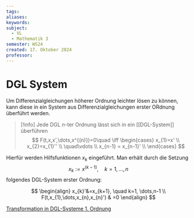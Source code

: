 ```yaml
---
tags: 
aliases: 
keywords: 
subject:
  - VL
  - Mathematik 3
semester: WS24
created: 17. Oktober 2024
professor:
---
```

 

# DGL System

Um Differenzialgleichungen höherer Ordnung leichter lösen zu können, kann diese in ein System aus Differenzialgleichungen erster ORdnung überführt werden. 

> [!info] Jede DGL $n$-ter Ordnung lässt sich in ein [[DGL-System]] überführen
> $$
> F(t,x,x',\dots,x^{(n)})=0\quad \iff \begin{cases}
> x_{1}=x' \\
> x_{2}=x_{1}'' \\
> \quad\vdots  \\
> x_{n-1} = x_{n-1}' \\
> \end{cases}
> $$
> 

Hierfür werden Hilfsfunktionen $x_{k}$ eingeführt. Man erhält durch die Setzung 
$$ x_{k}:=x^{(k-1)}, \quad k= 1,\dots,n$$
folgendes DGL-System erster Ordnung:

$$ 
\begin{align}
x_{k}'&=x_{k+1}, \quad  k=1, \dots,n-1 \\
F(t,x_{1},\dots,x_{n},x_{n}') & =0
\end{align}
$$

[Transformation in DGL-Systeme 1. Ordnung](https://studyflix.de/mathematik/transformation-in-system-1-ordnung-943)